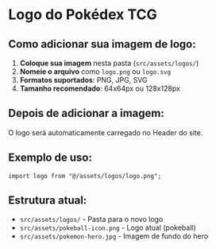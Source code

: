 # Logo do Pokédex TCG

## Como adicionar sua imagem de logo:

1. **Coloque sua imagem** nesta pasta (`src/assets/logos/`)
2. **Nomeie o arquivo** como `logo.png` ou `logo.svg`
3. **Formatos suportados**: PNG, JPG, SVG
4. **Tamanho recomendado**: 64x64px ou 128x128px

## Depois de adicionar a imagem:

O logo será automaticamente carregado no Header do site.

## Exemplo de uso:

```tsx
import logo from "@/assets/logos/logo.png";
```

## Estrutura atual:

- `src/assets/logos/` - Pasta para o novo logo
- `src/assets/pokeball-icon.png` - Logo atual (pokeball)
- `src/assets/pokemon-hero.jpg` - Imagem de fundo do hero

